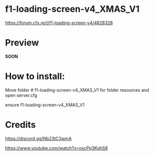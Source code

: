 # f1-loading-screen-v4_XMAS_V1


https://forum.cfx.re/t/f1-loading-screen-v4/4828328

# Preview
**SOON**

# How to install:
Move folder # f1-loading-screen-v4_XMAS_V1 for folder resources and open server.cfg

ensure f1-loading-screen-v4_XMAS_V1

# Credits
https://discord.gg/Nb23tC3wmA

https://www.youtube.com/watch?v=oscPp3KghS8
